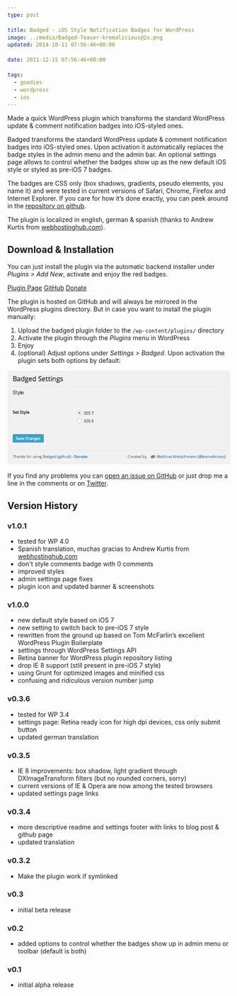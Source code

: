 ```yaml
---
type: post

title: Badged - iOS Style Notification Badges for WordPress
image: ../media/Badged-Teaser-kremalicious@2x.png
updated: 2014-10-11 07:56:46+00:00

date: 2011-12-15 07:56:46+00:00

tags:
  - goodies
  - wordpress
  - ios
---
```


Made a quick WordPress plugin which transforms the standard WordPress update & comment notification badges into iOS-styled ones.

Badged transforms the standard WordPress update & comment notification badges into iOS-styled ones. Upon activation it automatically replaces the badge styles in the admin menu and the admin bar. An optional settings page allows to control whether the badges show up as the new default iOS style or styled as pre-iOS 7 badges.

The badges are CSS only (box shadows, gradients, pseudo elements, you name it) and were tested in current versions of Safari, Chrome, Firefox and Internet Explorer. If you care for how it’s done exactly, you can peek around in the [repository on github](https://github.com/kremalicious/Badged/).

The plugin is localized in english, german & spanish (thanks to Andrew Kurtis from [webhostinghub.com](http://www.webhostinghub.com)).

## Download & Installation

You can just install the plugin via the automatic backend installer under _Plugins > Add New_, activate and enjoy the red badges.

<p class="content-download">
<a href="http://wordpress.org/extend/plugins/badged" class="btn-primary icon-wordpress">Plugin Page</a> <a class="btn-primary icon-github" href="https://github.com/kremalicious/Badged">GitHub</a> <a href="http://krlc.us/givecoffee" class="icon-heart btn">Donate</a>
</p>

The plugin is hosted on GitHub and will always be mirrored in the WordPress plugins directory. But in case you want to install the plugin manually:

1. Upload the badged plugin folder to the `/wp-content/plugins/` directory
2. Activate the plugin through the _Plugins_ menu in WordPress
3. Enjoy
4. (optional) Adjust options under _Settings > Badged_. Upon activation the plugin sets both options by default:

![Badged settings](../media/badged-settings.png)

If you find any problems you can [open an issue on GitHub](https://github.com/kremalicious/Badged/issues) or just drop me a line in the comments or on [Twitter](http://twitter.com/kremalicious).

## Version History

### v1.0.1

- tested for WP 4.0
- Spanish translation, muchas gracias to Andrew Kurtis from [webhostinghub.com](http://www.webhostinghub.com)
- don't style comments badge with 0 comments
- improved styles
- admin settings page fixes
- plugin icon and updated banner & screenshots

### v1.0.0

- new default style based on iOS 7
- new setting to switch back to pre-iOS 7 style
- rewritten from the ground up based on Tom McFarlin’s excellent WordPress Plugin Boilerplate
- settings through WordPress Settings API
- Retina banner for WordPress plugin repository listing
- drop IE 8 support (still present in pre-iOS 7 style)
- using Grunt for optimized images and minified css
- confusing and ridiculous version number jump

### v0.3.6

- tested for WP 3.4
- settings page: Retina ready icon for high dpi devices, css only submit button
- updated german translation

### v0.3.5

- IE 8 improvements: box shadow, light gradient through DXImageTransform filters (but no rounded corners, sorry)
- current versions of IE & Opera are now among the tested browsers
- updated settings page links

### v0.3.4

- more descriptive readme and settings footer with links to blog post & github page
- updated translation

### v0.3.2

- Make the plugin work if symlinked

### v0.3

- initial beta release

### v0.2

- added options to control whether the badges show up in admin menu or toolbar (default is both)

### v0.1

- initial alpha release
